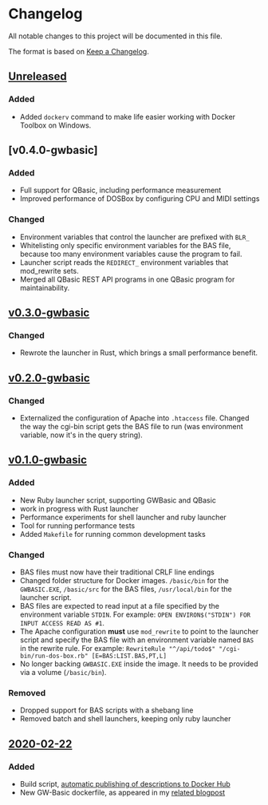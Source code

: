 # Changelog

All notable changes to this project will be documented in this file.

The format is based on [Keep a Changelog](https://keepachangelog.com/en/1.0.0/).

## [Unreleased]

### Added

- Added `dockerv` command to make life easier working with Docker Toolbox on
  Windows.

## [v0.4.0-gwbasic]

### Added

- Full support for QBasic, including performance measurement
- Improved performance of DOSBox by configuring CPU and MIDI settings

### Changed

- Environment variables that control the launcher are prefixed with `BLR_`
- Whitelisting only specific environment variables for the BAS file, because too
  many environment variables cause the program to fail.
- Launcher script reads the `REDIRECT_` environment variables that mod_rewrite
  sets.
- Merged all QBasic REST API programs in one QBasic program for maintainability.

## [v0.3.0-gwbasic]

### Changed

- Rewrote the launcher in Rust, which brings a small performance benefit.

## [v0.2.0-gwbasic]

### Changed

- Externalized the configuration of Apache into `.htaccess` file. Changed the
  way the cgi-bin script gets the BAS file to run (was environment variable, now
  it's in the query string).

## [v0.1.0-gwbasic]

### Added

- New Ruby launcher script, supporting GWBasic and QBasic
- work in progress with Rust launcher
- Performance experiments for shell launcher and ruby launcher
- Tool for running performance tests
- Added `Makefile` for running common development tasks

### Changed

- BAS files must now have their traditional CRLF line endings
- Changed folder structure for Docker images. `/basic/bin` for the
  `GWBASIC.EXE`, `/basic/src` for the BAS files, `/usr/local/bin` for the
  launcher script.
- BAS files are expected to read input at a file specified by the environment
  variable `STDIN`. For example:
  `OPEN ENVIRON$("STDIN") FOR INPUT ACCESS READ AS #1`.
- The Apache configuration **must** use `mod_rewrite` to point to the launcher
  script and specify the BAS file with an environment variable named `BAS` in
  the rewrite rule. For example:
  `RewriteRule "^/api/todo$" "/cgi-bin/run-dos-box.rb" [E=BAS:LIST.BAS,PT,L]`
- No longer backing `GWBASIC.EXE` inside the image. It needs to be provided via
  a volume (`/basic/bin`).

### Removed

- Dropped support for BAS scripts with a shebang line
- Removed batch and shell launchers, keeping only ruby launcher

## [2020-02-22]

### Added

- Build script,
  [automatic publishing of descriptions to Docker Hub](https://ngeor.com/2019/12/26/docker-hub-automation.html)
- New GW-Basic dockerfile, as appeared in my
  [related blogpost](https://ngeor.com/2020/02/22/gwbasic-in-docker.html)

[unreleased]: https://github.com/ngeor/dockerfiles/compare/v0.3.0-gwbasic...HEAD
[v0.3.0-gwbasic]:
  https://github.com/ngeor/dockerfiles/compare/v0.2.0-gwbasic...v0.3.0-gwbasic
[v0.2.0-gwbasic]:
  https://github.com/ngeor/dockerfiles/compare/v0.1.0-gwbasic...v0.2.0-gwbasic
[v0.1.0-gwbasic]:
  https://github.com/ngeor/dockerfiles/compare/2020-02-22...v0.1.0-gwbasic
[2020-02-22]: https://github.com/ngeor/dockerfiles/releases/tag/2020-02-22
